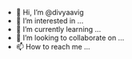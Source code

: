 - 👋 Hi, I’m @divyaavig
- 👀 I’m interested in ...
- 🌱 I’m currently learning ...
- 💞️ I’m looking to collaborate on ...
- 📫 How to reach me ...

<!---
divyaavig/divyaavig is a ✨ special ✨ repository because its `README.md` (this file) appears on your GitHub profile.
You can click the Preview link to take a look at your changes.
--->
